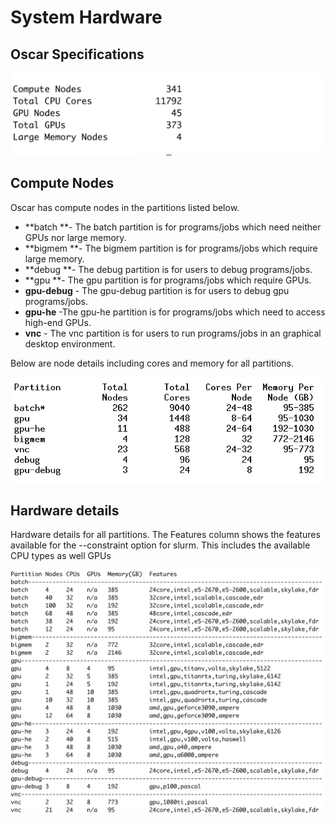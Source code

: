 # System Hardware

## Oscar Specifications

![](<.gitbook/assets/summary (2).png>)

## Compute Nodes

Oscar has compute nodes in the partitions listed below.

* **batch **- The batch partition is for programs/jobs which need neither GPUs nor large memory.
* **bigmem **- The bigmem partition is for programs/jobs which require large memory. 
* **debug **- The debug partition is for users to debug programs/jobs.
* **gpu **- The gpu partition is for programs/jobs which require GPUs.
* **gpu-debug** - The gpu-debug partition is for users to debug gpu programs/jobs. 
* **gpu-he** -The gpu-he partition is for programs/jobs which need to access high-end GPUs. 
* **vnc** - The vnc partition is for users to run programs/jobs in an graphical desktop environment. 

Below are node details including cores and memory for all partitions. 

![Compute Nodes  in Partitions](<.gitbook/assets/ccv-doc-partitions (1).png>)

## Hardware details

Hardware details for all partitions. The Features column shows the features available for the --constraint option for slurm. This includes the available CPU types  as well GPUs 

![Hardware on each partition](.gitbook/assets/features.png)
